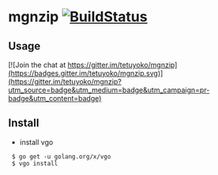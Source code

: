 # mgnzip [![BuildStatus](https://travis-ci.org/tetuyoko/mgnzip.svg?branch=master)](https://travis-ci.org/tetuyoko/mgnzip)

## Usage

[![Join the chat at https://gitter.im/tetuyoko/mgnzip](https://badges.gitter.im/tetuyoko/mgnzip.svg)](https://gitter.im/tetuyoko/mgnzip?utm_source=badge&utm_medium=badge&utm_campaign=pr-badge&utm_content=badge)


## Install

 * install vgo

~~~
 $ go get -u golang.org/x/vgo
 $ vgo install
~~~
